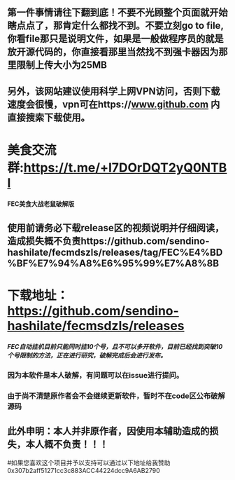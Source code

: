 ## 第一件事情请往下翻到底！不要不光顾整个页面就开始瞎点点了，那肯定什么都找不到。不要立刻go to file,你看file那只是说明文件，如果是一般做程序员的就是放开源代码的，你直接看那里当然找不到强卡器因为那里限制上传大小为25MB
## 另外，该网站建议使用科学上网VPN访问，否则下载速度会很慢，vpn可在https://www.github.com 内直接搜索下载使用。
# 美食交流群:https://t.me/+l7DOrDQT2yQ0NTBl
#### FEC美食大战老鼠破解版
## 使用前请务必下载release区的视频说明并仔细阅读，造成损失概不负责https://github.com/sendino-hashilate/fecmdszls/releases/tag/FEC%E4%BD%BF%E7%94%A8%E6%95%99%E7%A8%8B
# 下载地址：https://github.com/sendino-hashilate/fecmsdzls/releases
##### FEC自动挂机目前只能同时挂10个号，且不可以多开软件，目前已经找到突破10个号限制的方法，正在进行研究，破解完成后会进行发布。
### 因为本软件是本人破解，有问题可以在issue进行提问。
### 由于尚不清楚原作者会不会继续更新软件，暂时不在code区公布破解源码
## 此外申明：本人并非原作者，因使用本辅助造成的损失，本人概不负责！！！
#如果您喜欢这个项目并予以支持可以通过以下地址给我赞助0x307b2aff51271cc3c883ACC44224dcc9A6AB2790
